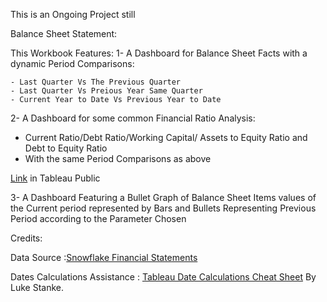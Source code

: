   This is an Ongoing Project still

  Balance Sheet Statement:
  
  This Workbook Features:
  1- A Dashboard for Balance Sheet Facts with a dynamic Period Comparisons:
  
    - Last Quarter Vs The Previous Quarter
    - Last Quarter Vs Preious Year Same Quarter
    - Current Year to Date Vs Previous Year to Date

 2- A Dashboard for some common Financial Ratio Analysis:
   - Current Ratio/Debt Ratio/Working Capital/ Assets to Equity Ratio and Debt to Equity Ratio 
   - With the same Period Comparisons as above
 
  [Link](https://public.tableau.com/app/profile/amira.salama/viz/BalanceSheetAnalysis_16921330444120/BSFactsDash) in Tableau Public

  3- A Dashboard Featuring a Bullet Graph of Balance Sheet Items values of the Current period represented by Bars and Bullets Representing Previous Period
    according to the Parameter Chosen


  Credits:
  
  Data Source :[Snowflake Financial Statements](https://app.snowflake.com/marketplace/listing/GZSNZ2TO5/snowflake-inc-snowflake-financial-statements)

  Dates Calculations Assistance : [Tableau Date Calculations Cheat Sheet](https://www.phdata.io/blog/tableau-date-calculations-cheat-sheet/) By Luke Stanke.
